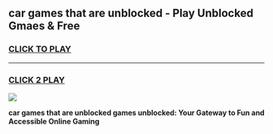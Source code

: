 
## car games that are unblocked - Play Unblocked Gmaes & Free
<h3>
<a href="https://news.freeplayer.one?title=car_games_that_are_unblocked&ref=23F">CLICK TO PLAY</a></h3>
<hr>

<h3>
<a href="https://news.freeplayer.one?title=car_games_that_are_unblocked&ref=23F">CLICK 2 PLAY</a>
  
</h3>

<a href="https://news.freeplayer.one?title=car_games_that_are_unblocked&ref=23F/"><img src="https://clearcache.store/games.png"></a>


**car games that are unblocked games unblocked: Your Gateway to Fun and Accessible Online Gaming**
